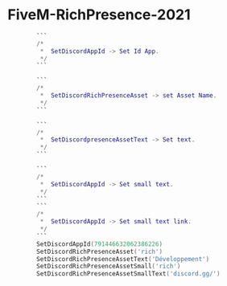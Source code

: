 # FiveM-RichPresence-2021

```lua
        ```
        /*
         *  SetDiscordAppId -> Set Id App.
         */
        ```

        ```
        /*
         *  SetDiscordRichPresenceAsset -> set Asset Name.
         */
        ```

        ```
        /*
         *  SetDiscordpresenceAssetText -> Set text.
         */
        ```

        ```
        /*
         *  SetDiscordAppId -> Set small text.
         */
        ```
        ```
        /*
         *  SetDiscordAppId -> Set small text link.
         */
        ```
		SetDiscordAppId(791446632062386226)
		SetDiscordRichPresenceAsset('rich')
        SetDiscordRichPresenceAssetText('Développement')
        SetDiscordRichPresenceAssetSmall('rich')
        SetDiscordRichPresenceAssetSmallText('discord.gg/')
```